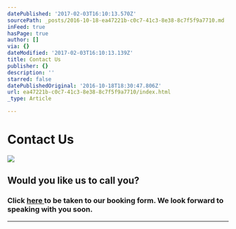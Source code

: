 ```yaml
---
datePublished: '2017-02-03T16:10:13.570Z'
sourcePath: _posts/2016-10-18-ea47221b-c0c7-41c3-8e38-8c7f5f9a7710.md
inFeed: true
hasPage: true
author: []
via: {}
dateModified: '2017-02-03T16:10:13.139Z'
title: Contact Us
publisher: {}
description: ''
starred: false
datePublishedOriginal: '2016-10-18T18:30:47.806Z'
url: ea47221b-c0c7-41c3-8e38-8c7f5f9a7710/index.html
_type: Article

---
```

# Contact Us
![](https://the-grid-user-content.s3-us-west-2.amazonaws.com/df374f39-16cc-411d-a659-5a9e72d2e63e.jpg)

## Would you like us to call you?

### Click [here ][0]to be taken to our booking form. We look forward to speaking with you soon.

---



[0]: https://docs.google.com/a/apexoak.com/forms/d/e/1FAIpQLSfBpeR5KmNDLJafbLN0SFQRcKPdjc7zVsN6CBzraOSTrcaQPg/viewform